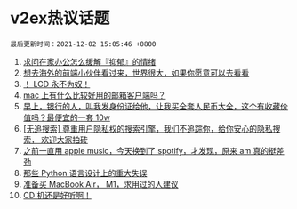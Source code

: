 # v2ex热议话题

`最后更新时间：2021-12-02 15:05:46 +0800`

1. [求问在家办公怎么缓解『抑郁』的情绪](https://www.v2ex.com/t/819336)
1. [想去海外的前端小伙伴看过来，世界很大，如果你愿意可以去看看](https://www.v2ex.com/t/819329)
1. [！ LCD 永不为奴！](https://www.v2ex.com/t/819312)
1. [mac 上有什么比较好用的邮箱客户端吗？](https://www.v2ex.com/t/819349)
1. [早上，银行的人，叫我发身份证给他，让我买全套人民币大全，这个有收藏价值吗？最便宜的一套 10w](https://www.v2ex.com/t/819446)
1. [[无追搜索] 尊重用户隐私权的搜索引擎，我们不追踪你，给你安心的隐私搜索， 欢迎大家拍砖](https://www.v2ex.com/t/819378)
1. [之前一直用 apple music，今天换到了 spotify，才发现，原来 am 真的挺差劲](https://www.v2ex.com/t/819457)
1. [那些 Python 语言设计上的重大失误](https://www.v2ex.com/t/819432)
1. [准备买 MacBook Air， M1，求用过的人建议](https://www.v2ex.com/t/819511)
1. [CD 机还是好听啊！](https://www.v2ex.com/t/819318)

